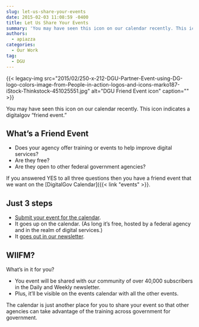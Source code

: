 ```yaml
---
slug: let-us-share-your-events
date: 2015-02-03 11:08:59 -0400
title: Let Us Share Your Events
summary: 'You may have seen this icon on our calendar recently. This icon indicates a digitalgov &#8220;friend event.&#8221; What&#8217;s a Friend Event Does your agency offer training or events to help improve digital services? Are they free? Are they open to other federal government agencies? If you answered YES to all three questions then you have a friend'
authors:
  - apiazza
categories:
  - Our Work
tag:
  - DGU
---
```


{{< legacy-img src="2015/02/250-x-212-DGU-Partner-Event-using-DG-logo-colors-image-from-People-in-action-logos-and-icons-marko187-iStock-Thinkstock-451025551.jpg" alt="DGU Friend Event icon" caption="" >}} 

You may have seen this icon on our calendar recently. This icon indicates a digitalgov &#8220;friend event.&#8221;

## What&#8217;s a Friend Event

  * Does your agency offer training or events to help improve digital services?
  * Are they free?
  * Are they open to other federal government agencies?

If you answered YES to all three questions then you have a friend event that we want on the [DigitalGov Calendar]({{< link "events" >}}.

## Just 3 steps

  * [Submit your event for the calendar](https://www.surveymonkey.com/s/friend-event).
  * It goes up on the calendar. (As long it&#8217;s free, hosted by a federal agency and in the realm of digital services.)
  * It [goes out in our newsletter](http://connect.digitalgov.gov/subscribe).

## WIIFM?

What&#8217;s in it for you?

  * You event will be shared with our community of over 40,000 subscribers in the Daily and Weekly newsletter.
  * Plus, it&#8217;ll be visible on the events calendar with all the other events.

The calendar is just another place for you to share your event so that other agencies can take advantage of the training across government for government.